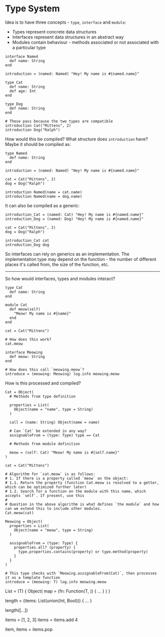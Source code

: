 # Type System

Idea is to have three concepts - `type`, `interface` and `module`:
 
- Types represent concrete data structures
- Interfaces represent data structures in an abstract way
- Modules contain behaviour - methods associated or not associated with a particular type

```
interface Named
  def name: String
end

introduction = (named: Named) "Hey! My name is #{named.name}"

type Cat
  def name: String
  def age: Int
end

type Dog
  def name: String
end

# These pass because the two types are compatible
introduction Cat("Mittens", 2)
introduction Dog("Ralph")
```

How would this be compiled? What structure does `introduction` have? Maybe it should be compiled as:

```
type Named
  def name: String
end

introduction = (named: Named) "Hey! My name is #{named.name}"

cat = Cat("Mittens", 2)
dog = Dog("Ralph")

introduction Named(name = cat.name)
introduction Named(name = dog.name)
```

It can also be compiled as a generic:

```
introduction_Cat = (named: Cat) "Hey! My name is #{named.name}"
introduction_Dog = (named: Dog) "Hey! My name is #{named.name}"

cat = Cat("Mittens", 2)
dog = Dog("Ralph")

introduction_Cat cat
introduction_Dog dog
```

So interfaces can rely on generics as an implementation. The implementation type may depend on the function - the
number of different places it's called from, the size of the function, etc.

---

So how would interfaces, types and modules interact?

```
type Cat
  def name: String
end

module Cat
  def meow(self)
    "Meow! My name is #{name}"
  end
end

cat = Cat("Mittens")

# How does this work?
cat.meow

interface Meowing
  def meow: String
end

# How does this call `meowing.meow`?
introduce = (meowing: Meowing) log.info meowing.meow
```

How is this processed and compiled?

```
Cat = Object(
  # Methods from type definition  

  properties = List(
    Object(name = "name", type = String)
  )

  call = (name: String) Object(name = name)
  
  # Can `Cat` be extended in any way?
  assignableFrom = (type: Type) type == Cat

  # Methods from module definition

  meow = (self: Cat) "Meow! My name is #{self.name}"
)

cat = Cat("Mittens")

# Algorithm for `cat.meow` is as follows:
# 1. If there is a property called `meow` on the object:
# 1.1. Return the property (function Cat.meow is resolved to a getter, which can be optimized further later) 
# 1.2. Search for a function on the module with this name, which accepts `self`. If present, use this
#
# Question in the above algorithm is what defines `the module` and how can we extend this to include other modules.
Cat.meow(cat)

Meowing = Object(
  properties = List(
    Object(name = "meow", type = String) 
  )
 
  assignableFrom = (type: Type) {
    properties.all? (property) { 
      type.properties.contains(property) or type.method(property)
    }
  }
)

# This type checks with `Meowing.assignableFrom(Cat)`, then processes it as a template function
introduce = (meowing: T) log.info meowing.meow
```

















List = (T) {
    Object(
      map = (fn: Function(T, )) {
        ...
      }
    )
}


length = (items: List(union(Int, Bool))) { ... }

length([...])



items = [1, 2, 3]
items = items.add 4

item, items = items.pop



